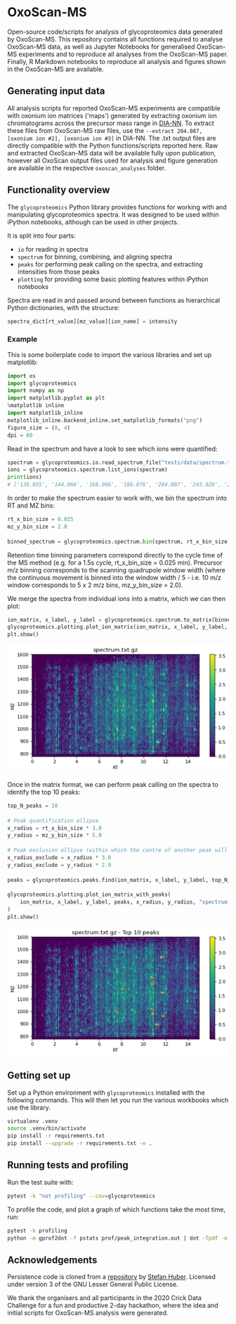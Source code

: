 # OxoScan-MS

Open-source code/scripts for analysis of glycoproteomics data generated by OxoScan-MS. This repository contains all functions required to analyse OxoScan-MS data, as well as Jupyter Notebooks for generalised OxoScan-MS experiments and to reproduce all analyses from the OxoScan-MS paper. Finally, R Markdown notebooks to reproduce all analysis and figures shown in the OxoScan-MS are available.

## Generating input data

All analysis scripts for reported OxoScan-MS experiments are compatible with oxonium ion matrices ('maps') generated by extracting oxonium ion chromatograms across the precursor mass range in [DIA-NN](https://github.com/vdemichev/DiaNN). To extract these files from OxoScan-MS raw files, use the `--extract 204.087, [oxonium ion #2], [oxonium ion #3]` in DIA-NN. The .txt output files are directly compatible with the Python functions/scripts reported here. Raw and extracted OxoScan-MS data will be available fully upon publication, however all OxoScan output files used for analysis and figure generation are available in the respective `oxoscan_analyses` folder. 


## Functionality overview

The `glycoproteomics` Python library provides functions for working with and manipulating glycoproteomics spectra.
It was designed to be used within iPython notebooks, although can be used in other projects.

It is split into four parts:

- `io` for reading in spectra
- `spectrum` for binning, combining, and aligning spectra
- `peaks` for performing peak calling on the spectra, and extracting intensities from those peaks
- `plotting` for providing some basic plotting features within iPython notebooks

Spectra are read in and passed around between functions as hierarchical Python dictionaries, with the structure:

```python
spectra_dict[rt_value][mz_value][ion_name] = intensity
```

### Example

This is some boilerplate code to import the various libraries and set up matplotlib:

```python
import os
import glycoproteomics
import numpy as np
import matplotlib.pyplot as plt
%matplotlib inline
import matplotlib_inline
matplotlib_inline.backend_inline.set_matplotlib_formats("png")
figure_size = (8, 4)
dpi = 80
```

Read in the spectrum and have a look to see which ions were quantified:

```python
spectrum = glycoproteomics.io.read_spectrum_file("tests/data/spectrum.txt.gz")
ions = glycoproteomics.spectrum.list_ions(spectrum)
print(ions)
# ['138.055', '144.066', '168.066', '186.076', '204.087', '243.026', '274.092', '292.103', '308.098', '366.139', '405.079', '485.046', '512.197', '657.235']
```

In order to make the spectrum easier to work with, we bin the spectrum into RT and MZ bins: 

```python
rt_x_bin_size = 0.025
mz_y_bin_size = 2.0

binned_spectrum = glycoproteomics.spectrum.bin(spectrum, rt_x_bin_size, mz_y_bin_size, np.mean)
```

Retention time binning parameters correspond directly to the cycle time of the MS method (e.g. for a 1.5s cycle, rt_x_bin_size = 0.025 min). Precursor m/z binning corresponds to the scanning quadrupole window width (where the continuous movement is binned into the window width / 5 - i.e. 10 m/z window corresponds to 5 x 2 m/z bins, mz_y_bin_size = 2.0).

We merge the spectra from individual ions into a matrix, which we can then plot:

```python
ion_matrix, x_label, y_label = glycoproteomics.spectrum.to_matrix(binned_spectrum, ions)
glycoproteomics.plotting.plot_ion_matrix(ion_matrix, x_label, y_label, "spectrum.txt.gz", figure_size, dpi)
plt.show()
```

![Spectrum](/readme_images/spectrum.png)

Once in the matrix format, we can perform peak calling on the spectra to identify the top 10 peaks:

```python
top_N_peaks = 10

# Peak quantification ellipse
x_radius = rt_x_bin_size * 3.0
y_radius = mz_y_bin_size * 5.0

# Peak exclusion ellipse (within which the centre of another peak will not be called)
x_radius_exclude = x_radius * 3.0
y_radius_exclude = y_radius * 2.0

peaks = glycoproteomics.peaks.find(ion_matrix, x_label, y_label, top_N_peaks, x_radius_exclude, x_radius_exclude)

glycoproteomics.plotting.plot_ion_matrix_with_peaks(
    ion_matrix, x_label, y_label, peaks, x_radius, y_radius, "spectrum.txt.gz - Top {} peaks".format(top_N_peaks), figure_size, dpi
)
plt.show()
```

![Spectrum with top 10 peaks](/readme_images/peaks.png)

## Getting set up

Set up a Python environment with `glycoproteomics` installed with the following commands.
This will then let you run the various workbooks which use the library.

```bash
virtualenv .venv
source .venv/bin/activate
pip install -r requirements.txt
pip install --upgrade -r requirements.txt -e .
```

## Running tests and profiling

Run the test suite with:

```bash
pytest -k "not profiling" --cov=glycoproteomics
```

To profile the code, and plot a graph of which functions take the most time, run:

```bash
pytest -k profiling
python -m gprof2dot -f pstats prof/peak_integration.out | dot -Tpdf -o prof/peak_integration.pdf
```

## Acknowledgements

Persistence code is cloned from a [repository](https://git.sthu.org/?p=persistence.git) by [Stefan Huber](https://www.sthu.org/code/codesnippets/imagepers.html). Licensed under version 3 of the GNU Lesser General Public License.

We thank the organisers and all participants in the 2020 Crick Data Challenge for a fun and productive 2-day hackathon, where the idea and initial scripts for OxoScan-MS analysis were generated.
